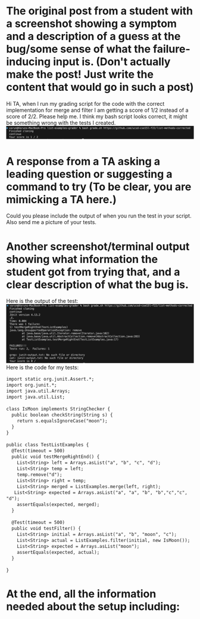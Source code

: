 # The original post from a student with a screenshot showing a symptom and a description of a guess at the bug/some sense of what the failure-inducing input is. (Don't actually make the post! Just write the content that would go in such a post)
Hi TA, when I run my grading script for the code with the correct implementation for merge and filter I am getting a score of 1/2 instead of a score of 2/2. Please help me. I think my bash script looks correct, it might be something wrong with the tests I created.
![Image](lab5-1.png)
# A response from a TA asking a leading question or suggesting a command to try (To be clear, you are mimicking a TA here.)
Could you please include the output of when you run the test in your script. Also send me a picture of your tests.
# Another screenshot/terminal output showing what information the student got from trying that, and a clear description of what the bug is.
Here is the output of the test:
![Image](lab5-2.png)
Here is the code for my tests:
```
import static org.junit.Assert.*;
import org.junit.*;
import java.util.Arrays;
import java.util.List;

class IsMoon implements StringChecker {
  public boolean checkString(String s) {
    return s.equalsIgnoreCase("moon");
  }
}

public class TestListExamples {
  @Test(timeout = 500)
  public void testMergeRightEnd() {
    List<String> left = Arrays.asList("a", "b", "c", "d");
    List<String> temp = left;
    temp.remove("d");
    List<String> right = temp; 
    List<String> merged = ListExamples.merge(left, right);
   List<String> expected = Arrays.asList("a", "a", "b", "b","c","c", "d");
    assertEquals(expected, merged);
  }

  @Test(timeout = 500)
  public void testFilter() {
    List<String> initial = Arrays.asList("a", "b", "moon", "c");
    List<String> actual = ListExamples.filter(initial, new IsMoon());
    List<String> expected = Arrays.asList("moon");
    assertEquals(expected, actual);
  }

}
```
# At the end, all the information needed about the setup including:
